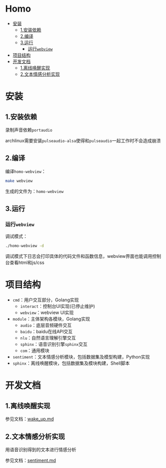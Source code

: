 Homo
======== 

<!-- TOC -->

- [安装](#安装)
    - [1.安装依赖](#1安装依赖)
    - [2.编译](#2编译)
    - [3.运行](#3运行)
        - [运行`webview`](#运行webview)
- [项目结构](#项目结构)
- [开发文档](#开发文档)
    - [1.离线唤醒实现](#1离线唤醒实现)
    - [2.文本情感分析实现](#2文本情感分析实现)

<!-- /TOC -->

# 安装

## 1.安装依赖

录制声音依赖`portaudio`

archlinux需要安装`pulseaudio-alsa`使得和`pulseaudio`一起工作时不会造成崩溃

## 2.编译

编译`homo-webview`：

```bash
make webview
```

生成的文件为：`homo-webview`

## 3.运行

### 运行`webview`

调试模式：

```bash
./homo-webview -d
```

调试模式下日志会打印具体的代码文件和函数信息，webview界面也能调用控制台查看html和js/css

# 项目结构

* `cmd`：用户交互部分，Golang实现
  * `interact`：控制台UI实现(已停止维护)
  * `webview`：webview UI实现
* `module`：主体架构各模块，Golang实现
  * `audio`：底层音频硬件交互
  * `baidu`：baidu在线API交互
  * `nlu`：自然语言理解引擎交互
  * `sphinx`：语音识别引擎`sphinx`交互
  * `com`：通用模块
* `sentiment`：文本情感分析模块，包括数据集及模型构建，Python实现
* `sphinx`：离线唤醒模块，包括数据集及模块构建，Shell脚本

# 开发文档

## 1.离线唤醒实现

参见文档：[wake_up.md](docs/sphinx/wake_up.md)

## 2.文本情感分析实现

用语音识别得到的文本进行情感分析

参见文档：[sentiment.md](docs/sentiment/sentiment.md)